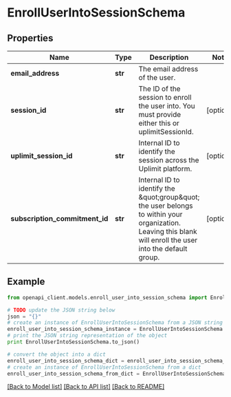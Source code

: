 # EnrollUserIntoSessionSchema


## Properties
Name | Type | Description | Notes
------------ | ------------- | ------------- | -------------
**email_address** | **str** | The email address of the user. | 
**session_id** | **str** | The ID of the session to enroll the user into. You must provide either this or uplimitSessionId. | [optional] 
**uplimit_session_id** | **str** | Internal ID to identify the session across the Uplimit platform. | [optional] 
**subscription_commitment_id** | **str** | Internal ID to identify the \&quot;group\&quot; the user belongs to within your organization. Leaving this blank will enroll the user into the default group. | [optional] 

## Example

```python
from openapi_client.models.enroll_user_into_session_schema import EnrollUserIntoSessionSchema

# TODO update the JSON string below
json = "{}"
# create an instance of EnrollUserIntoSessionSchema from a JSON string
enroll_user_into_session_schema_instance = EnrollUserIntoSessionSchema.from_json(json)
# print the JSON string representation of the object
print EnrollUserIntoSessionSchema.to_json()

# convert the object into a dict
enroll_user_into_session_schema_dict = enroll_user_into_session_schema_instance.to_dict()
# create an instance of EnrollUserIntoSessionSchema from a dict
enroll_user_into_session_schema_from_dict = EnrollUserIntoSessionSchema.from_dict(enroll_user_into_session_schema_dict)
```
[[Back to Model list]](../README.md#documentation-for-models) [[Back to API list]](../README.md#documentation-for-api-endpoints) [[Back to README]](../README.md)


